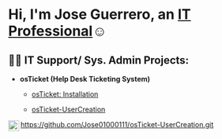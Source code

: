 <h1>Hi, I'm Jose Guerrero, an <a href="https://linkedin.com/in/JoGuerrero">IT Professional</a>☺</h1>

<h2>👨‍💻 IT Support/ Sys. Admin Projects:</h2>

- <b>osTicket (Help Desk Ticketing System)</b>
  - [osTicket: Installation](https://github.com/Jose01000111/osTicket-Install.git)

  - [osTicket-UserCreation](https://github.com/Jose01000111/osTicket-UserCreation.git)


[<img align="left" alt="Josh | LinkedIn" width="22px" src="https://cdn.jsdelivr.net/npm/simple-icons@v3/icons/linkedin.svg" />][linkedin]

[linkedin]: https://linkedin.com/in/JoGuerrero

https://github.com/Jose01000111/osTicket-UserCreation.git
